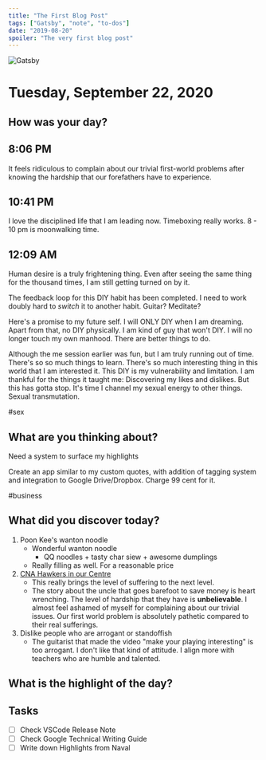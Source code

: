 ```yaml
---
title: "The First Blog Post"
tags: ["Gatsby", "note", "to-dos"]
date: "2019-08-20"
spoiler: "The very first blog post"
---
```


![Gatsby](gatsby.gif)

# Tuesday, September 22, 2020

## How was your day?

## 8:06 PM

It feels ridiculous to complain about our trivial first-world problems after knowing the hardship that our forefathers have to experience.

## 10:41 PM

I love the disciplined life that I am leading now. Timeboxing really works. 8 - 10 pm is moonwalking time.

## 12:09 AM

Human desire is a truly frightening thing. Even after seeing the same thing for the thousand times, I am still getting turned on by it.

The feedback loop for this DIY habit has been completed. I need to work doubly hard to *switch* it to another habit. Guitar? Meditate?

Here's a promise to my future self. I will ONLY DIY when I am dreaming. Apart from that, no DIY physically. I am kind of guy that won't DIY. I will no longer touch my own manhood. There are better things to do.

Although the me session earlier was fun, but I am truly running out of time. There's so so much things to learn. There's so much interesting thing in this world that I am interested it. This DIY is my vulnerability and limitation. I am thankful for the things it taught me: Discovering my likes and dislikes. But this has gotta stop. It's time I channel my sexual energy to other things. Sexual transmutation.

#sex

## What are you thinking about?

Need a system to surface my highlights

Create an app similar to my custom quotes, with addition of tagging system and integration to Google Drive/Dropbox. Charge 99 cent for it.

#business

## What did you discover today?

1. Poon Kee's wanton noodle
   - Wonderful wanton noodle
     - QQ noodles + tasty char siew + awesome dumplings
   - Really filling as well. For a reasonable price
2. [CNA Hawkers in our Centre](https://www.channelnewsasia.com/news/video-on-demand/hawkers-in-our-centre)
   - This really brings the level of suffering to the next level.
   - The story about the uncle that goes barefoot to save money is heart wrenching. The level of hardship that they have is **unbelievable**. I almost feel ashamed of myself for complaining about our trivial issues. Our first world problem is absolutely pathetic compared to their real sufferings.
3. Dislike people who are arrogant or standoffish
   - The guitarist that made the video "make your playing interesting" is too arrogant. I don't like that kind of attitude. I align more with teachers who are humble and talented.


## What is the highlight of the day?


## Tasks

- [ ] Check VSCode Release Note
- [ ] Check Google Technical Writing Guide
- [ ] Write down Highlights from Naval